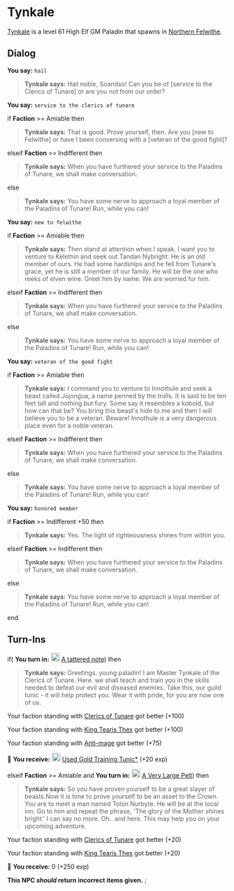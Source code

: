 # Tynkale



[Tynkale](/npc/61024) is a level 61 High Elf GM Paladin that spawns in [Northern Felwithe](/zone/61).



## Dialog

**You say:** `hail`



>**Tynkale says:** Hail noble, Soandso!  Can you be of [service to the Clerics of Tunare] or are you not from our order?

**You say:** `service to the clerics of tunare`



if **Faction** >= Amiable then




>**Tynkale says:** That is good. Prove yourself, then.  Are you [new to Felwithe] or have I been conversing with a [veteran of the good fight]?


elseif **Faction** >= Indifferent then



>**Tynkale says:** When you have furthered your service to the Paladins of Tunare, we shall make conversation.


else



>**Tynkale says:** You have some nerve to approach a loyal member of the Paladins of Tunare! Run, while you can!


**You say:** `new to felwithe`



if **Faction** >= Amiable then




>**Tynkale says:** Then stand at attention when I speak.  I want you to venture to Kelethin and seek out Tandan Nybright.  He is an old member of ours.  He had some hardships and he fell from Tunare's grace, yet he is still a member of our family.  He will be the one who reeks of elven wine.  Greet him by name.  We are worried for him.


elseif **Faction** >= Indifferent then



>**Tynkale says:** When you have furthered your service to the Paladins of Tunare, we shall make conversation.


else



>**Tynkale says:** You have some nerve to approach a loyal member of the Paladins of Tunare! Run, while you can!


**You say:** `veteran of the good fight`



if **Faction** >= Amiable then




>**Tynkale says:** I command you to venture to Innothule and seek a beast called Jojongua, a name penned by the trolls.  It is said to be ten feet tall and nothing but fury.  Some say it resembles a kobold, but how can that be?  You bring this beast's hide to me and then I will believe you to be a veteran.  Beware!  Innothule is a very dangerous place even for a noble veteran.


elseif **Faction** >= Indifferent then



>**Tynkale says:** When you have furthered your service to the Paladins of Tunare, we shall make conversation.


else



>**Tynkale says:** You have some nerve to approach a loyal member of the Paladins of Tunare! Run, while you can!


**You say:** `honored member`



if **Faction** >= Indifferent +50 then




>**Tynkale says:** Yes. The light of righteousness shines from within you.


elseif **Faction** >= Indifferent then



>**Tynkale says:** When you have furthered your service to the Paladins of Tunare, we shall make conversation.


else



>**Tynkale says:** You have some nerve to approach a loyal member of the Paladins of Tunare! Run, while you can!

end



## Turn-Ins




if( **You turn in:** <img style="background:url(/static/icons/blank_slot.gif);width:20px;height:20px;" src="/static/icons/item_504.png" alt="" /> <a
                                href="/item/18781" data-url="18781" class="tooltip-link link">A tattered note</a>) then 


>**Tynkale says:** Greetings. young paladin!  I am Master Tynkale of the Clerics of Tunare.  Here. we shall teach and train you in the skills needed to defeat our evil and diseased enemies.  Take this, our guild tunic - it will help protect you. Wear it with pride, for you are now one of us.


Your faction standing with [Clerics of Tunare](/faction/226) got better (<span class='text-success'>+100</span>)


Your faction standing with [King Tearis Thex](/faction/279) got better (<span class='text-success'>+100</span>)


Your faction standing with [Anti-mage](/faction/5002) got better (<span class='text-success'>+75</span>)


 &#127873; **You receive:**  <img style="background:url(/static/icons/blank_slot.gif);width:20px;height:20px;" src="/static/icons/item_678.png" alt="" /> <a
                                href="/item/13591" data-url="13591" class="tooltip-link link">Used Gold Training Tunic*</a> (+20 exp)

 

elseif **Faction** >= Amiable and  **You turn in:** <img style="background:url(/static/icons/blank_slot.gif);width:20px;height:20px;" src="/static/icons/item_554.png" alt="" /> <a
                                href="/item/13351" data-url="13351" class="tooltip-link link">A Very Large Pelt</a>) then


>**Tynkale says:** So you have proven yourself to be a great slayer of beasts.Now it is time to prove yourself to be an asset to the Crown. You are to meet a man named Tolon Nurbyte. He will be at the local inn. Go to him and repeat the phrase, 'The glory of the Mother shines bright.' I can say no more. Oh.. and here. This may help you on your upcoming adventure.


Your faction standing with [Clerics of Tunare](/faction/226) got better (<span class='text-success'>+20</span>)


Your faction standing with [King Tearis Thex](/faction/279) got better (<span class='text-success'>+20</span>)


 &#127873; **You receive:** 0 (+250 exp)

 

**This NPC *should* return incorrect items given.**
;

